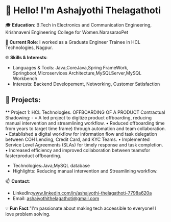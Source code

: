 # 👋 Hello! I'm Ashajyothi Thelagathoti

🎓 **Education**: B.Tech in Electronics and Communication Engineering, 
                  Krishnaveni Engineering College for Women.NarasaraoPet

💼 **Current Role**: I worked as a Graduate Engineer Trainee in HCL Technologies, Nagpur.

🌐 **Skills & Interests**:
 - Languages & Tools: Java,CoreJava,Spring FrameWork, Springboot,Microservices 
                      Architecture,MySQLServer,MySQL Workbench
 - Interests: Backend Developement, Networking, Customer Satisfaction

## 🚀 Projects: 
 ** Project 1:  HCL Technologies.
    OFFBOARDING OF A PRODUCT
    Contractual Shadowing: -
                           • A led project to digitize product offboarding, reducing manual intervention and
                             streamlining workflow.
   • Reduced offboarding time from years to target time frame) through
     automation and team collaboration.
   • Established a digital workflow for information flow and task delegation between
     COH Lending, Credit Card, and KYC Teams.
   • Implemented Service Level Agreements (SLAs) for timely response and task
     completion.
   • Increased efficiency and improved collaboration between teamsfor fasterproduct
     offboarding.
- Technologies:Java,MySQL database
- Highlights: Reducing manual intervention and
              Streamlining workflow.
  
     

📫 **Contact**:
- LinkedIn:www.linkedin.com/in/ashajyothi-thelagathoti-7798a620a
- Email: ashajyothithelagathoti@gmail.com

💡 **Fun Fact**:"I'm passionate about making tech accessible to everyone!
                 I love problem solving.



  
